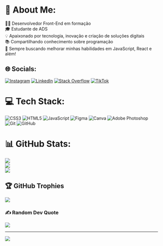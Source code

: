 # 💫 About Me:
👨‍💻 Desenvolvedor Front-End em formação<br>🎓 Estudante de ADS<br>💡 Apaixonado por tecnologia, inovação e criação de soluções digitais<br>📚 Compartilhando conhecimento sobre programação<br>🚀 Sempre buscando melhorar minhas habilidades em JavaScript, React e além!


## 🌐 Socials:
[![Instagram](https://img.shields.io/badge/Instagram-%23E4405F.svg?logo=Instagram&logoColor=white)](https://instagram.com/marcosvinicdev) [![LinkedIn](https://img.shields.io/badge/LinkedIn-%230077B5.svg?logo=linkedin&logoColor=white)](https://linkedin.com/in/devvinic) [![Stack Overflow](https://img.shields.io/badge/-Stackoverflow-FE7A16?logo=stack-overflow&logoColor=white)](https://stackoverflow.com/users/27353617) [![TikTok](https://img.shields.io/badge/TikTok-%23000000.svg?logo=TikTok&logoColor=white)](https://tiktok.com/@marcosvinicdev) 

# 💻 Tech Stack:
![CSS3](https://img.shields.io/badge/css3-%231572B6.svg?style=for-the-badge&logo=css3&logoColor=white) ![HTML5](https://img.shields.io/badge/html5-%23E34F26.svg?style=for-the-badge&logo=html5&logoColor=white) ![JavaScript](https://img.shields.io/badge/javascript-%23323330.svg?style=for-the-badge&logo=javascript&logoColor=%23F7DF1E) ![Figma](https://img.shields.io/badge/figma-%23F24E1E.svg?style=for-the-badge&logo=figma&logoColor=white) ![Canva](https://img.shields.io/badge/Canva-%2300C4CC.svg?style=for-the-badge&logo=Canva&logoColor=white) ![Adobe Photoshop](https://img.shields.io/badge/adobe%20photoshop-%2331A8FF.svg?style=for-the-badge&logo=adobe%20photoshop&logoColor=white) ![Git](https://img.shields.io/badge/git-%23F05033.svg?style=for-the-badge&logo=git&logoColor=white) ![GitHub](https://img.shields.io/badge/github-%23121011.svg?style=for-the-badge&logo=github&logoColor=white)
# 📊 GitHub Stats:
![](https://github-readme-stats.vercel.app/api?username=DevMarcosVinic&theme=algolia&hide_border=false&include_all_commits=false&count_private=false)<br/>
![](https://github-readme-streak-stats.herokuapp.com/?user=DevMarcosVinic&theme=algolia&hide_border=false)<br/>
![](https://github-readme-stats.vercel.app/api/top-langs/?username=DevMarcosVinic&theme=algolia&hide_border=false&include_all_commits=false&count_private=false&layout=compact)

## 🏆 GitHub Trophies
![](https://github-profile-trophy.vercel.app/?username=DevMarcosVinic&theme=algolia&no-frame=false&no-bg=false&margin-w=4)

### ✍️ Random Dev Quote
![](https://quotes-github-readme.vercel.app/api?type=horizontal&theme=radical)

---
[![](https://visitcount.itsvg.in/api?id=DevMarcosVinic&icon=5&color=1)](https://visitcount.itsvg.in)
